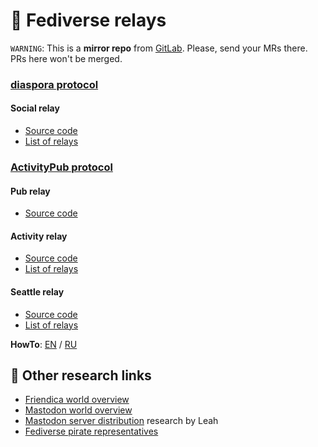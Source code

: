 
# :ocean: Fediverse relays

`WARNING`: This is a __mirror repo__ from [GitLab](https://gitlab.com/distributopia/fediverse-relays). Please, send your MRs there. PRs here won't be merged.

### [diaspora protocol](#diaspora-protocol)

#### Social relay
* [Source code](https://github.com/jaywink/social-relay)
* [List of relays](https://the-federation.info/social-relay)

### [ActivityPub protocol](#activitypub-protocol)

#### Pub relay
* [Source code](https://source.joinmastodon.org/mastodon/pub-relay)

#### Activity relay
* [Source code](https://git.pleroma.social/pleroma/relay)
* [List of relays](https://fediverse.network/activityrelay)

#### Seattle relay
* [Source code](gitlab.com/jankysolutions/social.seattle.wa.us/relay)
* [List of relays](fediverse.network/social.seattle.wa.us-relay)

**HowTo**: [EN](https://pleroma.site/objects/d1467990-9e4a-47cd-a43a-376377b2a009) / [RU](https://mastodonsocial.ru/@rf/101092489454309134)

## 🌟 Other research links
- [Friendica world overview](https://gitlab.com/distributopia/friendica-world-overview)
- [Mastodon world overview](https://gitlab.com/distributopia/masto-world-overview)
- [Mastodon server distribution](https://chaos.social/@leah/99837391793032137) research by Leah
- [Fediverse pirate representatives](https://gitlab.com/distributopia/caramba)
